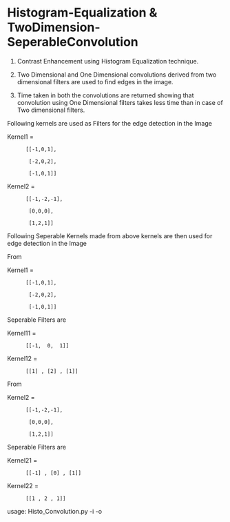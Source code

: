 Histogram-Equalization & TwoDimension-SeperableConvolution
=============================================

1. Contrast Enhancement using Histogram Equalization technique.

2. Two Dimensional and One Dimensional convolutions derived from two dimensional filters are used to find edges in the image.

3. Time taken in both the convolutions are returned showing that convolution using One Dimensional filters takes less time than in case of Two dimensional filters.


Following kernels are used as Filters for the edge detection in the Image

Kernel1 = 

          [[-1,0,1],

           [-2,0,2],

           [-1,0,1]]

Kernel2 = 

          [[-1,-2,-1],

           [0,0,0],

           [1,2,1]]


Following Seperable Kernels made from above kernels are then used for edge detection in the Image

From 

Kernel1 = 

          [[-1,0,1],

           [-2,0,2],

           [-1,0,1]]

Seperable Filters are

Kernel11 = 

          [[-1,  0,  1]]

Kernel12 =

          [[1] , [2] , [1]]


From 

Kernel2 = 

          [[-1,-2,-1],

           [0,0,0],

           [1,2,1]]

Seperable Filters are

Kernel21 = 

          [[-1] , [0] , [1]]

Kernel22 = 

          [[1 , 2 , 1]]


usage: Histo_Convolution.py -i <inputfile> -o <outputfile>
